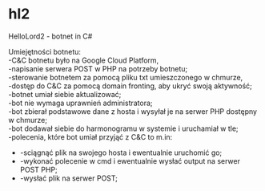 # hl2
HelloLord2 - botnet in C#


Umiejętności botnetu:</br>
-C&C botnetu było na Google Cloud Platform,</br>
-napisanie serwera POST w PHP na potrzeby botnetu;</br>
-sterowanie botnetem za pomocą pliku txt umieszczonego w chmurze,</br>
-dostęp do C&C za pomocą domain fronting, aby ukryć swoją aktywność;</br>
-botnet umiał siebie aktualizować;</br>
-bot nie wymaga uprawnień administratora;</br>
-bot zbierał podstawowe dane z hosta i wysyłał je na serwer PHP dostępny w chmurze;</br>
-bot dodawał siebie do harmonogramu w systemie i uruchamiał w tle;</br>
-polecenia, które bot umiał przyjąć z C&C to m.in:</br>
<ul>
<li>    -sciągnąć plik na swojego hosta i ewentualnie uruchomić go;</br> </li>
<li>    -wykonać polecenie w cmd i ewentualnie wysłać output na serwer POST PHP;</br> </li>
<li>    -wysłać plik na serwer POST;</br>   </li>
</ul>
